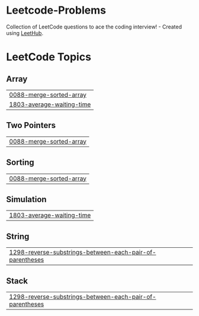 # Leetcode-Problems
Collection of LeetCode questions to ace the coding interview! - Created using [LeetHub](https://github.com/QasimWani/LeetHub).

<!---LeetCode Topics Start-->
# LeetCode Topics
## Array
|  |
| ------- |
| [0088-merge-sorted-array](https://github.com/TravisHammonds/Leetcode-Problems/tree/master/0088-merge-sorted-array) |
| [1803-average-waiting-time](https://github.com/TravisHammonds/Leetcode-Problems/tree/master/1803-average-waiting-time) |
## Two Pointers
|  |
| ------- |
| [0088-merge-sorted-array](https://github.com/TravisHammonds/Leetcode-Problems/tree/master/0088-merge-sorted-array) |
## Sorting
|  |
| ------- |
| [0088-merge-sorted-array](https://github.com/TravisHammonds/Leetcode-Problems/tree/master/0088-merge-sorted-array) |
## Simulation
|  |
| ------- |
| [1803-average-waiting-time](https://github.com/TravisHammonds/Leetcode-Problems/tree/master/1803-average-waiting-time) |
## String
|  |
| ------- |
| [1298-reverse-substrings-between-each-pair-of-parentheses](https://github.com/TravisHammonds/Leetcode-Problems/tree/master/1298-reverse-substrings-between-each-pair-of-parentheses) |
## Stack
|  |
| ------- |
| [1298-reverse-substrings-between-each-pair-of-parentheses](https://github.com/TravisHammonds/Leetcode-Problems/tree/master/1298-reverse-substrings-between-each-pair-of-parentheses) |
<!---LeetCode Topics End-->